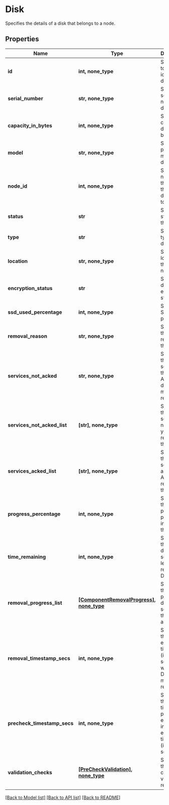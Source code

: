 # Disk

Specifies the details of a disk that belongs to a node.

## Properties
Name | Type | Description | Notes
------------ | ------------- | ------------- | -------------
**id** | **int, none_type** | Specifies id to uniquely identify a disk. | [optional] 
**serial_number** | **str, none_type** | Specifies serial number of disk. | [optional] 
**capacity_in_bytes** | **int, none_type** | Specifies capacity of disk in bytes. | [optional] 
**model** | **str, none_type** | Specifies product model of disk. | [optional] 
**node_id** | **int, none_type** | Specifies node id of the node that this disk belong to. | [optional] 
**status** | **str** | Specifies status of the disk. | [optional] 
**type** | **str** | Specifies type of the disk. | [optional] 
**location** | **str, none_type** | Specifies location of the disk in node. | [optional] 
**encryption_status** | **str** | Specifies disk encryption state. | [optional] 
**ssd_used_percentage** | **int, none_type** | Specifies SSD used percentage. | [optional] 
**removal_reason** | **str, none_type** | Specifies the removal reason of the disk. | [optional] 
**services_not_acked** | **str, none_type** | Specifies the services that are not ACKed after disk is marked for removal. | [optional] 
**services_not_acked_list** | **[str], none_type** | Specifies the services not ACKed yet for removal of this entity. | [optional] 
**services_acked_list** | **[str], none_type** | Specifies the services already ACKed for removal of this entity. | [optional] 
**progress_percentage** | **int, none_type** | Specifies the overall progress percentage in removing the Disk. | [optional] 
**time_remaining** | **int, none_type** | Specifies the total duration in seconds left to remove the Disk. | [optional] 
**removal_progress_list** | [**[ComponentRemovalProgress], none_type**](ComponentRemovalProgress.md) | Specifies the removal progress details for services that are not acked yet. | [optional] 
**removal_timestamp_secs** | **int, none_type** | Specifies the Unix epoch timestamp (in seconds) when the Disk was marked for removal. | [optional] 
**precheck_timestamp_secs** | **int, none_type** | Specifies the last run time of the pre-checks execution in Unix epoch timestamp (in seconds). | [optional] 
**validation_checks** | [**[PreCheckValidation], none_type**](PreCheckValidation.md) | Specifies the pre-check validations results. | [optional] 

[[Back to Model list]](../README.md#documentation-for-models) [[Back to API list]](../README.md#documentation-for-api-endpoints) [[Back to README]](../README.md)


